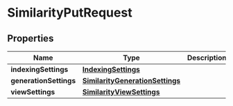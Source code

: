 

# SimilarityPutRequest


## Properties

Name | Type | Description | Notes
------------ | ------------- | ------------- | -------------
**indexingSettings** | [**IndexingSettings**](IndexingSettings.md) |  |  [optional]
**generationSettings** | [**SimilarityGenerationSettings**](SimilarityGenerationSettings.md) |  | 
**viewSettings** | [**SimilarityViewSettings**](SimilarityViewSettings.md) |  |  [optional]



